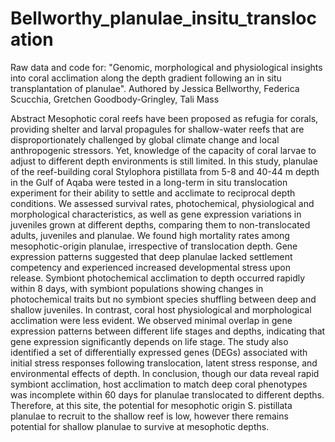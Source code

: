 # Bellworthy_planulae_insitu_translocation
Raw data and code for: "Genomic, morphological and physiological insights into coral acclimation along the depth gradient following an in situ transplantation of planulae". Authored by Jessica Bellworthy, Federica Scucchia, Gretchen Goodbody-Gringley, Tali Mass


Abstract
Mesophotic coral reefs have been proposed as refugia for corals, providing shelter and larval propagules for shallow-water reefs that are disproportionately challenged by global climate change and local anthropogenic stressors. Yet, knowledge of the capacity of coral larvae to adjust to different depth environments is still limited. In this study, planulae of the reef-building coral Stylophora pistillata from 5-8 and 40-44 m depth in the Gulf of Aqaba were tested in a long-term in situ translocation experiment for their ability to settle and acclimate to reciprocal depth conditions. We assessed survival rates, photochemical, physiological and morphological characteristics, as well as gene expression variations in juveniles grown at different depths, comparing them to non-translocated adults, juveniles and planulae. We found high mortality rates among mesophotic-origin planulae, irrespective of translocation depth. Gene expression patterns suggested that deep planulae lacked settlement competency and experienced increased developmental stress upon release. Symbiont photochemical acclimation to depth occurred rapidly within 8 days, with symbiont populations showing changes in photochemical traits but no symbiont species shuffling between deep and shallow juveniles. In contrast, coral host physiological and morphological acclimation were less evident. We observed minimal overlap in gene expression patterns between different life stages and depths, indicating that gene expression significantly depends on life stage. The study also identified a set of differentially expressed genes (DEGs) associated with initial stress responses following translocation, latent stress response, and environmental effects of depth. In conclusion, though our data reveal rapid symbiont acclimation, host acclimation to match deep coral phenotypes was incomplete within 60 days for planulae translocated to different depths. Therefore, at this site, the potential for mesophotic origin S. pistillata planulae to recruit to the shallow reef is low, however there remains potential for shallow planulae to survive at mesophotic depths.
